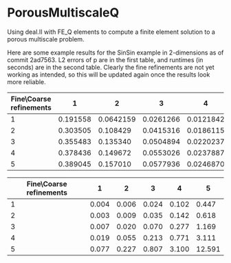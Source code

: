 # PorousMultiscaleQ
Using deal.II with FE_Q elements to compute a finite element solution to a porous multiscale problem.

Here are some example results for the SinSin example in 2-dimensions as of commit 2ad7563. L2 errors of p are in the first table, and runtimes (in seconds) are in the second table. Clearly the fine refinements are not yet working as intended, so this will be updated again once the results look more reliable.

Fine\Coarse refinements | 1        | 2         | 3         | 4         | 5         
------------------------|----------|-----------|-----------|-----------|-----------
1                       | 0.191558 | 0.0642159 | 0.0261266 | 0.0121842 | 0.00597665
2                       | 0.303505 | 0.108429  | 0.0415316 | 0.0186115 | 0.00900845
3                       | 0.355483 | 0.135340  | 0.0504894 | 0.0220237 | 0.0105509 
4                       | 0.378436 | 0.149672  | 0.0553026 | 0.0237887 | 0.0113302 
5                       | 0.389045 | 0.157010  | 0.0577936 | 0.0246870 | 0.0117221 


Fine\Coarse refinements | 1     | 2     | 3     | 4     | 5
------------------------|-------|-------|-------|-------|-------
1                       | 0.004 | 0.006 | 0.024 | 0.102 | 0.447
2                       | 0.003 | 0.009 | 0.035 | 0.142 | 0.618
3                       | 0.007 | 0.020 | 0.070 | 0.277 | 1.169
4                       | 0.019 | 0.055 | 0.213 | 0.771 | 3.111
5                       | 0.077 | 0.227 | 0.807 | 3.100 | 12.591

